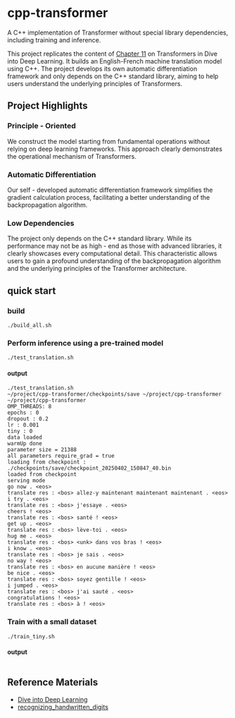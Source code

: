 # cpp-transformer
A C++ implementation of Transformer without special library dependencies, including training and inference.

This project replicates the content of [Chapter 11](https://d2l.ai/chapter_attention-mechanisms-and-transformers/transformer.html) on Transformers in Dive into Deep Learning. It builds an English-French machine translation model using C++. The project develops its own automatic differentiation framework and only depends on the C++ standard library, aiming to help users understand the underlying principles of Transformers.

## Project Highlights
### Principle - Oriented

We construct the model starting from fundamental operations without relying on deep learning frameworks. This approach clearly demonstrates the operational mechanism of Transformers.

### Automatic Differentiation

Our self - developed automatic differentiation framework simplifies the gradient calculation process, facilitating a better understanding of the backpropagation algorithm.

### Low Dependencies

The project only depends on the C++ standard library. While its performance may not be as high - end as those with advanced libraries, it clearly showcases every computational detail. This characteristic allows users to gain a profound understanding of the backpropagation algorithm and the underlying principles of the Transformer architecture.

## quick start

### build

```
./build_all.sh 
```

### Perform inference using a pre-trained model

```
./test_translation.sh
```

#### output

```
./test_translation.sh 
~/project/cpp-transformer/checkpoints/save ~/project/cpp-transformer
~/project/cpp-transformer
OMP_THREADS: 8
epochs : 0
dropout : 0.2
lr : 0.001
tiny : 0
data loaded
warmUp done
parameter size = 21388
all parameters require_grad = true
loading from checkpoint : ./checkpoints/save/checkpoint_20250402_150847_40.bin
loaded from checkpoint
serving mode
go now . <eos> 
translate res : <bos> allez-y maintenant maintenant maintenant . <eos> 
i try . <eos> 
translate res : <bos> j'essaye . <eos> 
cheers ! <eos> 
translate res : <bos> santé ! <eos> 
get up . <eos> 
translate res : <bos> lève-toi . <eos> 
hug me . <eos> 
translate res : <bos> <unk> dans vos bras ! <eos> 
i know . <eos> 
translate res : <bos> je sais . <eos> 
no way ! <eos> 
translate res : <bos> en aucune manière ! <eos> 
be nice . <eos> 
translate res : <bos> soyez gentille ! <eos> 
i jumped . <eos> 
translate res : <bos> j'ai sauté . <eos> 
congratulations ! <eos> 
translate res : <bos> à ! <eos> 
```

### Train with a small dataset

```
./train_tiny.sh
```

#### output

```
```

## Reference Materials

* [Dive into Deep Learning](https://d2l.ai/)
* [recognizing_handwritten_digits](https://github.com/freelw/recognizing_handwritten_digits)
